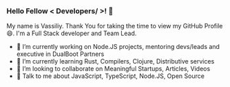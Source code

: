 ### Hello Fellow < Developers/ >! 👋 

My name is Vassiliy. Thank You for taking the time to view my GitHub Profile :smile:. I'm a Full Stack developer and Team Lead.

- 🔭 I’m currently working on Node.JS projects, mentoring devs/leads and executive in DualBoot Partners 
- 🌱 I’m currently learning Rust, Compilers, Clojure, Distributive services 
- 👯 I’m looking to collaborate on Meaningful Startups, Articles, Videos 
- 💬 Talk to me about JavaScript, TypeScript, Node.JS, Open Source 
